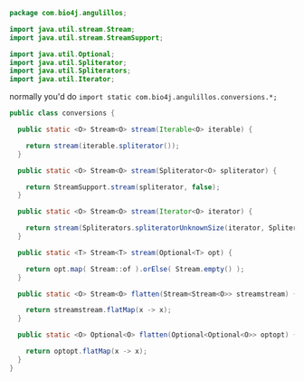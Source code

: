 
```java
package com.bio4j.angulillos;

import java.util.stream.Stream;
import java.util.stream.StreamSupport;

import java.util.Optional;
import java.util.Spliterator;
import java.util.Spliterators;
import java.util.Iterator;
```

normally you'd do `import static com.bio4j.angulillos.conversions.*;`

```java
public class conversions {

  public static <O> Stream<O> stream(Iterable<O> iterable) {

    return stream(iterable.spliterator());
  }

  public static <O> Stream<O> stream(Spliterator<O> spliterator) {

    return StreamSupport.stream(spliterator, false);
  }

  public static <O> Stream<O> stream(Iterator<O> iterator) {

    return stream(Spliterators.spliteratorUnknownSize(iterator, Spliterator.ORDERED));
  }

  public static <T> Stream<T> stream(Optional<T> opt) {

    return opt.map( Stream::of ).orElse( Stream.empty() );
  }

  public static <O> Stream<O> flatten(Stream<Stream<O>> streamstream) {

    return streamstream.flatMap(x -> x);
  }

  public static <O> Optional<O> flatten(Optional<Optional<O>> optopt) {

    return optopt.flatMap(x -> x);
  }
}

```




[test/java/com/bio4j/angulillos/Twitter.java]: ../../../../../test/java/com/bio4j/angulillos/Twitter.java.md
[test/java/com/bio4j/angulillos/TwitterGraphTestSuite.java]: ../../../../../test/java/com/bio4j/angulillos/TwitterGraphTestSuite.java.md
[main/java/com/bio4j/angulillos/Arity.java]: Arity.java.md
[main/java/com/bio4j/angulillos/UntypedGraphSchema.java]: UntypedGraphSchema.java.md
[main/java/com/bio4j/angulillos/AnyElementType.java]: AnyElementType.java.md
[main/java/com/bio4j/angulillos/UntypedGraph.java]: UntypedGraph.java.md
[main/java/com/bio4j/angulillos/TypedEdgeIndex.java]: TypedEdgeIndex.java.md
[main/java/com/bio4j/angulillos/Labeled.java]: Labeled.java.md
[main/java/com/bio4j/angulillos/TypedVertexIndex.java]: TypedVertexIndex.java.md
[main/java/com/bio4j/angulillos/conversions.java]: conversions.java.md
[main/java/com/bio4j/angulillos/TypedVertexQuery.java]: TypedVertexQuery.java.md
[main/java/com/bio4j/angulillos/QueryPredicate.java]: QueryPredicate.java.md
[main/java/com/bio4j/angulillos/AnyEdgeType.java]: AnyEdgeType.java.md
[main/java/com/bio4j/angulillos/TypedGraph.java]: TypedGraph.java.md
[main/java/com/bio4j/angulillos/AnyProperty.java]: AnyProperty.java.md
[main/java/com/bio4j/angulillos/AnyVertexType.java]: AnyVertexType.java.md
[main/java/com/bio4j/angulillos/TypedElementIndex.java]: TypedElementIndex.java.md